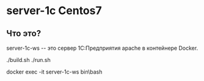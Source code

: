 # server-1c Centos7

## Что это?

server-1c-ws -- это сервер 1С:Предприятия apache в контейнере Docker.

./build.sh
./run.sh

docker exec -it server-1c-ws bin\bash
